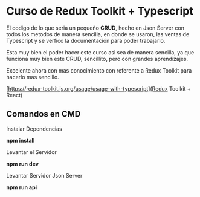 # Curso de Redux Toolkit + Typescript

El codigo de lo que seria un pequeño **CRUD**, hecho en Json Server
con todos los metodos de manera sencilla, en donde se usaron,
las ventas de Typescript y se verfico la documentación para poder trabajarlo.

Esta muy bien el poder hacer este curso asi sea de manera sencilla, ya que funciona
muy bien este CRUD, sencillito, pero con grandes aprendizajes.

Excelente ahora con mas conocimiento con referente a Redux Toolkit para hacerlo mas sencillo.

[https://redux-toolkit.js.org/usage/usage-with-typescript](Redux Toolkit + React)

## Comandos en CMD

Instalar Dependencias

**npm install**

Levantar el Servidor

**npm run dev**

Levantar Servidor Json Server

**npm run api**
